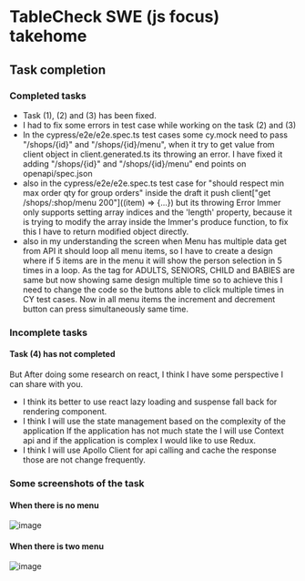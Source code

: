# TableCheck SWE (js focus) takehome


## Task completion

### Completed tasks
- Task (1), (2) and (3) has been fixed.
- I had to fix some errors in test case while working on the task (2) and (3)
- In the cypress/e2e/e2e.spec.ts test cases some cy.mock need to pass "/shops/{id}" and "/shops/{id}/menu", when it try to get value from client object in client.generated.ts its throwing an error. I have fixed it adding "/shops/{id}" and "/shops/{id}/menu" end points on openapi/spec.json
- also in the cypress/e2e/e2e.spec.ts test case for "should respect min max order qty for group orders" inside the draft it push client["get /shops/:shop/menu 200"]((item) => {...}) but its throwing Error Immer only supports setting array indices and the 'length' property, because it is trying to modify the array inside the Immer's produce function, to fix this I have to return modified object directly.
- also in my understanding the screen when Menu has multiple data get from API it should loop all menu items, so I have to create a design where if 5 items are in the menu it will show the person selection in 5 times in a loop.
As the tag for ADULTS, SENIORS, CHILD and BABIES are same but now showing same design multiple time so to achieve this I need to change the code so the buttons able to click multiple times in CY test cases. Now in all menu items the increment and decrement button can press simultaneously same time.


### Incomplete tasks
#### Task (4) has not completed
But After doing some research on react, I think I have some perspective I can share with you.
- I think its better to use react lazy loading and suspense fall back for rendering component.
- I think I will use the state management based on the complexity of the application If the application has not much state the I will use Context api and if the application is complex I would like to use Redux.
- I think I will use Apollo Client for api calling and cache the response those are not change frequently.

### Some screenshots of the task
#### When there is no menu
![image](https://github.com/kazikhaledsaif/tc-js-focus-takehome/assets/21054907/1b9bc252-dbc5-4846-ba0a-806d8a4122f7)

#### When there is two menu
![image](https://github.com/kazikhaledsaif/tc-js-focus-takehome/assets/21054907/8e0340b0-53a5-49b9-b389-24f6338d7904)
